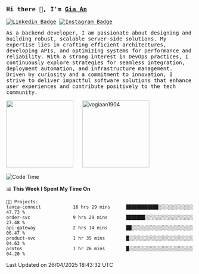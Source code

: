 ### <samp>Hi there 👋, I'm <a href="https://www.linkedin.com/in/vogiaan1904/" target="_blank">Gia An</a></samp>

<samp> [![Linkedin Badge](https://img.shields.io/badge/-LinkedIn-0e76a8?style=flat-square&logo=Linkedin&logoColor=white)](https://linkedin.com/in/vogiaan1904)
[![Instagram Badge](https://img.shields.io/badge/-Instagram-e4405f?style=flat-square&logo=Instagram&logoColor=white)](https://instagram.com/_.ja.ann_/) </samp> 

<samp>As a backend developer, I am passionate about designing and building robust, scalable server-side solutions. My expertise lies in crafting efficient architectures, developing APIs, and optimizing systems for performance and reliability. With a strong interest in DevOps practices, I continuously explore strategies for seamless integration, deployment automation, and infrastructure management. Driven by curiosity and a commitment to innovation, I strive to deliver impactful software solutions that enhance user experiences and contribute positively to the tech community.</samp>



<div>
  <img height="180em" src="https://github-readme-stats.vercel.app/api/top-langs/?username=vogiaan1904&show_icons=true&hide_border=true&layout=compact&langs_count=10&theme=transparent&include_orgs=true"/>
  &nbsp;&nbsp;&nbsp;&nbsp;
  <img height="180em" src="https://github-readme-stats.vercel.app/api?username=vogiaan1904&show_icons=true&hide_border=true&&count_private=true&include_all_commits=true&theme=transparent&locale=en" alt="vogiaan1904" />
</div>






<!--START_SECTION:waka-->
![Code Time](http://img.shields.io/badge/Code%20Time-795%20hrs%207%20mins-blue)

📊 **This Week I Spent My Time On** 

```text
🐱‍💻 Projects: 
tanca-connect            16 hrs 29 mins      ████████████░░░░░░░░░░░░░   47.73 % 
order-svc                9 hrs 29 mins       ███████░░░░░░░░░░░░░░░░░░   27.48 % 
api-gateway              2 hrs 14 mins       ██░░░░░░░░░░░░░░░░░░░░░░░   06.47 % 
product-svc              1 hr 35 mins        █░░░░░░░░░░░░░░░░░░░░░░░░   04.63 % 
protos                   1 hr 26 mins        █░░░░░░░░░░░░░░░░░░░░░░░░   04.20 % 
```


 Last Updated on 26/04/2025 18:43:32 UTC
<!--END_SECTION:waka-->
